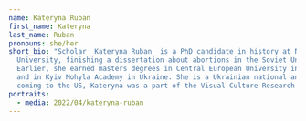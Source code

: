 ```yaml
---
name: Kateryna Ruban
first_name: Kateryna
last_name: Ruban
pronouns: she/her
short_bio: "Scholar _Kateryna Ruban_ is a PhD candidate in history at New York
  University, finishing a dissertation about abortions in the Soviet Union.
  Earlier, she earned masters degrees in Central European University in Hungary
  and in Kyiv Mohyla Academy in Ukraine. She is a Ukrainian national and before
  coming to the US, Kateryna was a part of the Visual Culture Research Center. "
portraits:
  - media: 2022/04/kateryna-ruban
---
```

